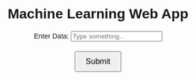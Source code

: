 <!DOCTYPE html>
<html>
<head>
  <title>Machine Learning Web App</title>
  <style>
    /* Inline CSS */
    body {
      font-family: Arial, sans-serif;
      text-align: center;
      margin-top: 50px;
    }
    .input-container {
      margin-bottom: 20px;
    }
    button {
      padding: 10px 20px;
      font-size: 16px;
      cursor: pointer;
    }
    #result {
      font-weight: bold;
      margin-top: 20px;
    }
  </style>
</head>
<body>
  <h1>Machine Learning Web App</h1>
  
  <div class="input-container">
    <label for="inputData">Enter Data:</label>
    <input type="text" id="inputData" placeholder="Type something...">
  </div>
  
  <button onclick="performMachineLearning()">Submit</button>
  
  <div id="result"></div>

  <script>
    // Inline JavaScript
    function performMachineLearning() {
      // This is where you might implement your machine learning functionality
      // For the sake of this example, let's just display the input data
      const inputData = document.getElementById('inputData').value;
      document.getElementById('result').innerText = `Input Data: ${inputData}`;
    }
  </script>
</body>
</html>
